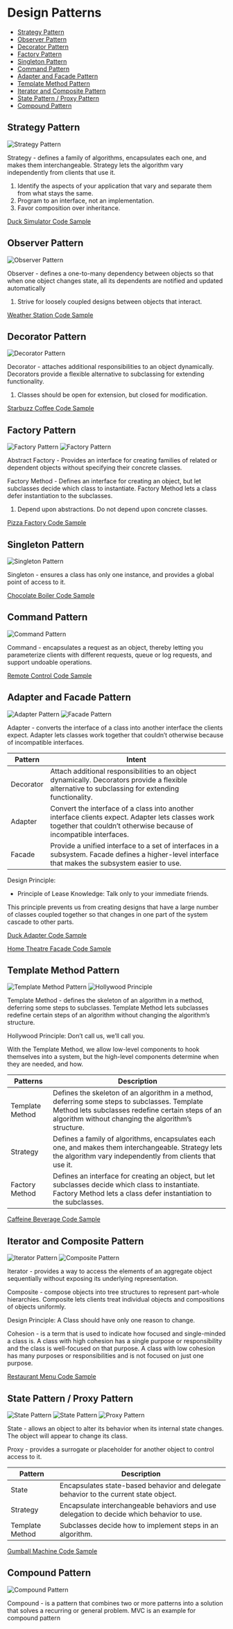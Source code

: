 <!-- omit in toc -->
# Design Patterns 
- [Strategy Pattern](#strategy-pattern)
- [Observer Pattern](#observer-pattern)
- [Decorator Pattern](#decorator-pattern)
- [Factory Pattern](#factory-pattern)
- [Singleton Pattern](#singleton-pattern)
- [Command Pattern](#command-pattern)
- [Adapter and Facade Pattern](#adapter-and-facade-pattern)
- [Template Method Pattern](#template-method-pattern)
- [Iterator and Composite Pattern](#iterator-and-composite-pattern)
- [State Pattern / Proxy Pattern](#state-pattern--proxy-pattern)
- [Compound Pattern](#compound-pattern)

Strategy Pattern
----------------

![Strategy Pattern](./Images/1_strategy_pattern.png)

Strategy - defines a family of algorithms, encapsulates each one, and makes them interchangeable. Strategy lets the algorithm vary independently from clients that use it.

1) Identify the aspects of your application that vary and separate them from what stays the same.
2) Program to an interface, not an implementation.
3) Favor composition over inheritance.
   
[Duck Simulator Code Sample](./1.%20Strategy%20Pattern/MiniDuckSimulator.py)


Observer Pattern
----------------

![Observer Pattern](./Images/2_observer_pattern.png)

Observer - defines a one-to-many dependency between objects so that when one object changes state, all its dependents are notified and updated automatically

1) Strive for loosely coupled designs between objects that interact.

[Weather Station Code Sample](./2.%20Observer%20Pattern/main.py)


Decorator Pattern
-----------------

![Decorator Pattern](./Images/3_decorator_pattern.png)

Decorator - attaches additional responsibilities to an object dynamically. Decorators provide a flexible alternative to subclassing for extending functionality.

1) Classes should be open for extension, but closed for modification.

[Starbuzz Coffee Code Sample](./3.%20Decorator%20Pattern/main.py)

Factory Pattern
-----------------

![Factory Pattern](./Images/4_factory_pattern_a.png)
![Factory Pattern](./Images/4_factory_pattern_b.png)

Abstract Factory - Provides an interface for creating families of related or dependent objects without
specifying their concrete classes.

Factory Method - Defines an interface for creating an object, but let subclasses decide which class to instantiate. Factory Method lets a class defer instantiation to the
subclasses.

1) Depend upon abstractions. Do not depend upon concrete classes.

[Pizza Factory Code Sample](./4.%20Factory%20Pattern/main.py)

Singleton Pattern
-----------------

![Singleton Pattern](./Images/5_singleton_pattern.png)

Singleton - ensures a class has only one instance, and provides a global point of access to it.

[Chocolate Boiler Code Sample](./5.%20Singleton%20Pattern/main.py)

Command Pattern
-----------------

![Command Pattern](./Images/6_command_pattern.png)

Command - encapsulates a request as an object, thereby letting you parameterize clients with different requests, queue or log requests, and support undoable operations.

[Remote Control Code Sample](./6.%20Command%20Pattern/main.py)

Adapter and Facade Pattern
-----------------

![Adapter Pattern](./Images/7_adapter_pattern.png)
![Facade Pattern](./Images/7_facade_pattern.png)

Adapter - converts the interface of a class into another interface the clients expect. Adapter lets classes work together that couldn’t otherwise because of incompatible interfaces.

Pattern | Intent
--- | ---
Decorator | Attach additional responsibilities to an object dynamically. Decorators provide a flexible alternative to subclassing for extending functionality.
Adapter | Convert the interface of a class into another interface clients expect. Adapter lets classes work together that couldn’t otherwise because of incompatible interfaces.
Facade | Provide a unified interface to a set of interfaces in a subsystem. Facade defines a higher-level interface that makes the subsystem easier to use.

Design Principle:
- Principle of Lease Knowledge: Talk only to your immediate friends.
  
This principle prevents us from creating designs that have a large number of classes coupled together so that changes in one part of the system cascade to other parts.

[Duck Adapter Code Sample](./7.%20Adapter%20and%20Facade%20Patterns/adapter.py)

[Home Theatre Facade Code Sample](./7.%20Adapter%20and%20Facade%20Patterns/facade.py)

Template Method Pattern
-----------------

![Template Method Pattern](./Images/8_template_method_pattern.png)
![Hollywood Principle](./Images/8_hollywood_principle.png)

Template Method - defines the skeleton of an algorithm in a method, deferring some steps to subclasses. Template Method lets subclasses redefine certain steps of an algorithm without changing the algorithm’s structure.

Hollywood Principle: Don’t call us, we’ll call you.

With the Template Method, we allow low-level components to hook themselves into a system, but the high-level components determine when they are needed, and how.

Patterns | Description
--- | ---
Template Method | Defines the skeleton of an algorithm in a method, deferring some steps to subclasses. Template Method lets subclasses redefine certain steps of an algorithm without changing the algorithm’s structure.
Strategy | Defines a family of algorithms, encapsulates each one, and makes them interchangeable. Strategy lets the algorithm vary independently from clients that use it.
Factory Method | Defines an interface for creating an object, but let subclasses decide which class to instantiate. Factory Method lets a class defer instantiation to the subclasses.

[Caffeine Beverage Code Sample](./8.%20Template%20Method%20Pattern/main.py)

Iterator and Composite Pattern
-----------------

![Iterator Pattern](./Images/9_itterator_and_composite_pattern.png)
![Composite Pattern](./Images/9_itterator_composite_b.png)

Iterator - provides a way to access the elements of an aggregate object sequentially without exposing its underlying representation.

Composite - compose objects into tree structures to represent part-whole hierarchies. Composite lets clients treat individual objects and compositions of objects uniformly.

Design Principle: A Class should have only one reason to change.

Cohesion - is a term that is used to indicate how focused and single-minded a class is. A class with high cohesion has a single purpose or responsibility and the class is well-focused on that purpose. A class with low cohesion has many purposes or responsibilities and is not focused on just one purpose.

[Restaurant Menu Code Sample](./9.%20Itterator%20and%20Composite%20Pattern/itterator.py)

State Pattern / Proxy Pattern
-----------------

![State Pattern](./Images/10_state_pattern.png)
![State Pattern](./Images/10_state_pattern_b.png)
![Proxy Pattern](./Images/10_proxy_pattern.png)

State - allows an object to alter its behavior when its internal state changes. The object will appear to change its class.

Proxy - provides a surrogate or placeholder for another object to control access to it.

Pattern | Description
--- | ---
State | Encapsulates state-based behavior and delegate behavior to the current state object.
Strategy | Encapsulate interchangeable behaviors and use delegation to decide which behavior to use.
Template Method | Subclasses decide how to implement steps in an algorithm.

[Gumball Machine Code Sample](./10.%20State%20Pattern/main.py)

Compound Pattern
-----------------

![Compound Pattern](./Images/11_compound_pattern.png)

Compound - is a pattern that combines two or more patterns into a solution that solves a recurring or general problem. MVC is an example for compound pattern